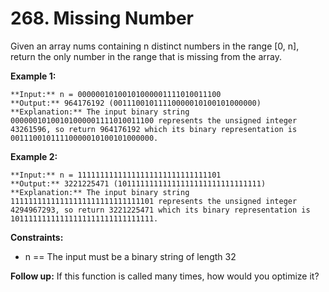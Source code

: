 # 268. Missing Number

Given an array nums containing n distinct numbers in the range [0, n], return the only number in the range that is missing from the array.

**Example 1:**
```
**Input:** n = 00000010100101000001111010011100
**Output:** 964176192 (00111001011110000010100101000000)
**Explanation:** The input binary string 00000010100101000001111010011100 represents the unsigned integer 43261596, so return 964176192 which its binary representation is 00111001011110000010100101000000.
```

**Example 2:**
```
**Input:** n = 11111111111111111111111111111101
**Output:** 3221225471 (10111111111111111111111111111111)
**Explanation:** The input binary string 11111111111111111111111111111101 represents the unsigned integer 4294967293, so return 3221225471 which its binary representation is 10111111111111111111111111111111.
```

**Constraints:**

- n == The input must be a binary string of length 32

 

**Follow up:** If this function is called many times, how would you optimize it?